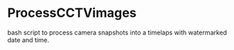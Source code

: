 # ProcessCCTVimages
bash script to process camera snapshots into a timelaps with watermarked date and time.
